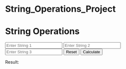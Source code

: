 # String_Operations_Project
<!DOCTYPE html>
<html lang="en">
<head>
    <meta charset="UTF-8">
    <meta name="viewport" content="width=device-width, initial-scale=1.0">
    <title>String Operations</title>
    <link rel="stylesheet" href="styles.css">
</head>
<body>
    <div class="container">
        <h1>String Operations</h1>
        <input type="text" id="string1" placeholder="Enter String 1">
        <input type="text" id="string2" placeholder="Enter String 2">
        <input type="text" id="string3" placeholder="Enter String 3">
        <button id="reset">Reset</button>
        <button id="calculate">Calculate</button>
        <p id="result">Result: </p>
    </div>
    <script src="script.js"></script>
</body>
</html>
